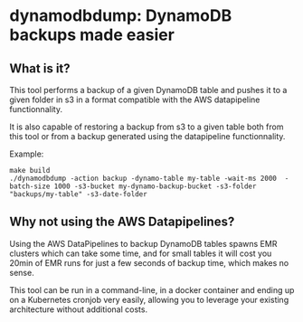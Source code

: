 # dynamodbdump: DynamoDB backups made easier

## What is it?

This tool performs a backup of a given DynamoDB table and pushes it to a given folder in s3
in a format compatible with the AWS datapipeline functionnality.

It is also capable of restoring a backup from s3 to a given table both from
this tool or from a backup generated using the datapipeline functionnality.

Example:
```
make build
./dynamodbdump -action backup -dynamo-table my-table -wait-ms 2000  -batch-size 1000 -s3-bucket my-dynamo-backup-bucket -s3-folder "backups/my-table" -s3-date-folder
```

## Why not using the AWS Datapipelines?

Using the AWS DataPipelines to backup DynamoDB tables spawns EMR clusters which
can take some time, and for small tables it will cost you 20min of EMR runs for
just a few seconds of backup time, which makes no sense.

This tool can be run in a command-line, in a docker container and ending up on a
Kubernetes cronjob very easily, allowing you to leverage your existing
architecture without additional costs.
